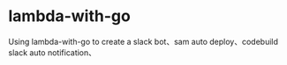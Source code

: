 # lambda-with-go
Using lambda-with-go to create a slack bot、sam auto deploy、codebuild slack auto notification、
